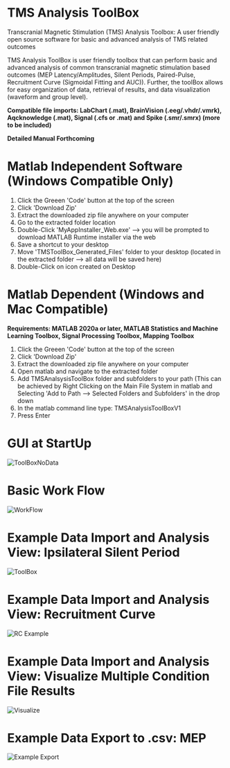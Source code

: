 # TMS Analysis ToolBox
Transcranial Magnetic Stimulation (TMS) Analysis Toolbox: A user friendly open source software for basic and advanced analysis of TMS related outcomes

TMS Analysis ToolBox is user friendly toolbox that can perform basic and advanced analysis of common transcranial magnetic stimulation based outcomes (MEP Latency/Amplitudes, Silent Periods, Paired-Pulse, Recruitment Curve (Sigmoidal Fitting and AUC)). Further, the toolBox allows for easy organization of data, retrieval of results, and data visualization (waveform and group level). 

**Compatible file imports: LabChart (.mat), BrainVision (.eeg/.vhdr/.vmrk), Aqcknowledge (.mat), Signal (.cfs or .mat) and Spike (.smr/.smrx) (more to be included)**

**Detailed Manual Forthcoming**

# Matlab Independent Software (Windows Compatible Only)
1) Click the Greeen 'Code' button at the top of the screen
2) Click 'Download Zip'
3) Extract the downloaded zip file anywhere on your computer
4) Go to the extracted folder location
5) Double-Click 'MyAppInstaller_Web.exe' --> you will be prompted to download MATLAB Runtime installer via the web
6) Save a shortcut to your desktop
7) Move 'TMSToolBox_Generated_Files' folder to your desktop (located in the extracted folder --> all data will be saved here)
8) Double-Click on icon created on Desktop

# Matlab Dependent (Windows and Mac Compatible)

**Requirements: MATLAB 2020a or later, MATLAB Statistics and Machine Learning Toolbox, Signal Processing Toolbox, Mapping Toolbox**

1) Click the Greeen 'Code' button at the top of the screen
2) Click 'Download Zip'
3) Extract the downloaded zip file anywhere on your computer
4) Open matlab and navigate to the extracted folder
5) Add TMSAnalsysisToolBox folder and subfolders to your path (This can be achieved by Right Clicking on the Main File System in matlab and Selecting 'Add to Path --> Selected Folders and Subfolders' in the drop down
6) In the matlab command line type: TMSAnalysisToolBoxV1 
7) Press Enter

# GUI at StartUp

![ToolBoxNoData](https://user-images.githubusercontent.com/53790023/125721736-3a9da9c6-d44b-40d7-8100-78f02ee3cf4a.png)

# Basic Work Flow

![WorkFlow](https://user-images.githubusercontent.com/53790023/125820521-154624ea-287e-4c1a-a84d-51893824eaf8.png)

# Example Data Import and Analysis View: Ipsilateral Silent Period

![ToolBox](https://user-images.githubusercontent.com/53790023/125721559-1bccf77d-3d6d-485a-8712-ccfb2b7915bc.jpg)

# Example Data Import and Analysis View: Recruitment Curve

![RC Example](https://user-images.githubusercontent.com/53790023/125826388-931c061b-2d42-4593-a869-776559a562e5.png)

# Example Data Import and Analysis View: Visualize Multiple Condition File Results

![Visualize](https://user-images.githubusercontent.com/53790023/125826359-3c851098-261f-41c4-bbad-8e208202c47e.png)

# Example Data Export to .csv: MEP

![Example Export](https://user-images.githubusercontent.com/53790023/125827777-0f838ac4-c3c1-4abb-8950-6e3d3a4c7602.png)


